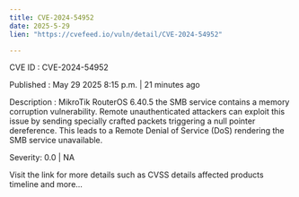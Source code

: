 ```yaml
---
title: CVE-2024-54952
date: 2025-5-29
lien: "https://cvefeed.io/vuln/detail/CVE-2024-54952"

---
```


CVE ID : CVE-2024-54952

Published :  May 29
2025
8:15 p.m. | 21 minutes ago

Description : MikroTik RouterOS 6.40.5
the SMB service contains a memory corruption vulnerability. Remote
unauthenticated attackers can exploit this issue by sending specially crafted packets
triggering a null pointer dereference. This leads to a Remote Denial of Service (DoS)
rendering the SMB service unavailable.

Severity: 0.0 | NA

Visit the link for more details
such as CVSS details
affected products
timeline
and more...
